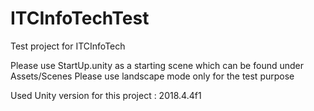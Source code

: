 # ITCInfoTechTest
Test project for ITCInfoTech

Please use StartUp.unity as a starting scene which can be found under Assets/Scenes
Please use landscape mode only for the test purpose

Used Unity version for this project : 2018.4.4f1
